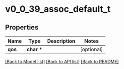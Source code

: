 # v0_0_39_assoc_default_t

## Properties
Name | Type | Description | Notes
------------ | ------------- | ------------- | -------------
**qos** | **char \*** |  | [optional] 

[[Back to Model list]](../README.md#documentation-for-models) [[Back to API list]](../README.md#documentation-for-api-endpoints) [[Back to README]](../README.md)


